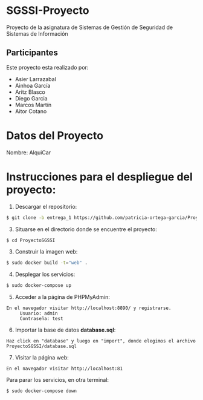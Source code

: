 # SGSSI-Proyecto
Proyecto de la asignatura de Sistemas de Gestión de Seguridad de Sistemas de Información

## Participantes
Este proyecto esta realizado por:
<ul dir="auto">
    <li>Asier Larrazabal</li>
    <li>Ainhoa García</li>
    <li>Aritz Blasco</li>
    <li>Diego Garcia</li>
    <li>Marcos Martín</li>
    <li>Aitor Cotano</li>
</ul>

# Datos del Proyecto
Nombre: AlquiCar

# Instrucciones para el despliegue del proyecto:
1. Descargar el repositorio:
```sh
$ git clone -b entrega_1 https://github.com/patricia-ortega-garcia/ProyectoSGSSI.git
```
3. Situarse en el directorio donde se encuentre el proyecto:
```sh
$ cd ProyectoSGSSI
```
3. Construir la imagen web:
```sh
$ sudo docker build -t="web" .
```
4. Desplegar los servicios:
```sh
$ sudo docker-compose up
```
5. Acceder a la página de PHPMyAdmin:
```
En el navegador visitar http://localhost:8890/ y registrarse.
     Usuario: admin
     Contraseña: test
```
6. Importar la base de datos **database.sql**:
```
Haz click en "database" y luego en "import", donde elegimos el archivo ProyectoSGSSI/database.sql
```
7. Visitar la página web:
```
En el navegador visitar http://localhost:81
```

Para parar los servicios, en otra terminal:
```sh
$ sudo docker-compose down
```
